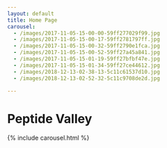 ```yaml
---
layout: default
title: Home Page
carousel:
  - /images/2017-11-05-15-00-00-59ff277029f99.jpg
  - /images/2017-11-05-15-00-17-59ff2781797ff.jpg
  - /images/2017-11-05-15-00-32-59ff2790e1fca.jpg
  - /images/2017-11-05-15-00-52-59ff27a45a841.jpg
  - /images/2017-11-05-15-01-19-59ff27bfbf47e.jpg
  - /images/2017-11-05-15-01-34-59ff27ce44612.jpg
  - /images/2018-12-13-02-38-13-5c11c61537d10.jpg
  - /images/2018-12-13-02-52-32-5c11c9708de2d.jpg

---
```

# Peptide Valley

{% include carousel.html %}

